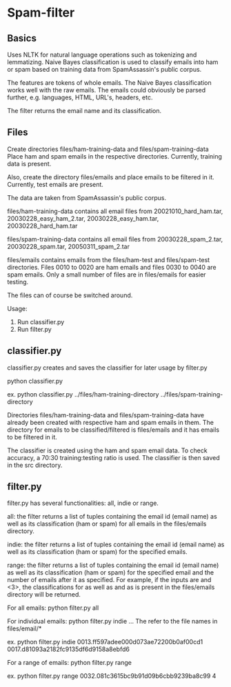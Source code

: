 Spam-filter
===========

Basics
----------

Uses NLTK for natural language operations such as tokenizing and lemmatizing. Naive Bayes classification is used to classify emails into ham or spam based on training data from SpamAssassin's public corpus.

The features are tokens of whole emails. The Naive Bayes classification works well with the raw emails. The emails could obviously be parsed further, e.g. languages, HTML, URL's, headers, etc.

The filter returns the email name and its classification.


Files
----------

Create directories files/ham-training-data and files/spam-training-data
Place ham and spam emails in the respective directories. Currently, training data is present.

Also, create the directory files/emails and place emails to be filtered in it. Currently, test emails are present.

The data are taken from SpamAssassin's public corpus.

files/ham-training-data contains all email files from 20021010_hard_ham.tar, 20030228_easy_ham_2.tar, 20030228_easy_ham.tar, 20030228_hard_ham.tar

files/spam-training-data contains all email files from 20030228_spam_2.tar, 20030228_spam.tar, 20050311_spam_2.tar

files/emails contains emails from the files/ham-test and files/spam-test directories.
Files 0010 to 0020 are ham emails and files 0030 to 0040 are spam emails. Only a small number of files are in files/emails for easier testing.

The files can of course be switched around.

Usage:

1) Run classifier.py
2) Run filter.py

classifier.py
----------

classifier.py creates and saves the classifier for later usage by filter.py

python classifier.py <ham-training-directory> <spam-training-directory>

ex. python classifier.py ../files/ham-training-directory ../files/spam-training-directory

Directories files/ham-training-data and files/spam-training-data have already been created with respective ham and spam emails in them.
The directory for emails to be classified/filtered is files/emails and it has emails to be filtered in it.

The classifier is created using the ham and spam email data. To check accuracy, a 70:30 training:testing ratio is used. The classifier is then saved in the src directory.


filter.py
----------

filter.py has several functionalities: all, indie or range.

all: the filter returns a list of tuples containing the email id (email name) as well as its classification (ham or spam) for all emails in the files/emails directory.

indie: the filter returns a list of tuples containing the email id (email name) as well as its classification (ham or spam) for the specified emails.

range: the filter returns a list of tuples containing the email id (email name) as well as its classification (ham or spam) for the specified email and the number of emails after it as specified. For example, if the inputs are <email1> and <3>, the classifications for <email1> as well as <email2> and <email3> as is present in the files/emails directory will be returned.

For all emails:
python filter.py all

For individual emails:
python filter.py indie <email1> <email2> <email3> ...
The <email> refer to the file names in files/email/*

ex. python filter.py indie 0013.ff597adee000d073ae72200b0af00cd1 0017.d81093a2182fc9135df6d9158a8ebfd6

For a range of emails:
python filter.py range <email> <number>

ex. python filter.py range 0032.081c3615bc9b91d09b6cbb9239ba8c99 4